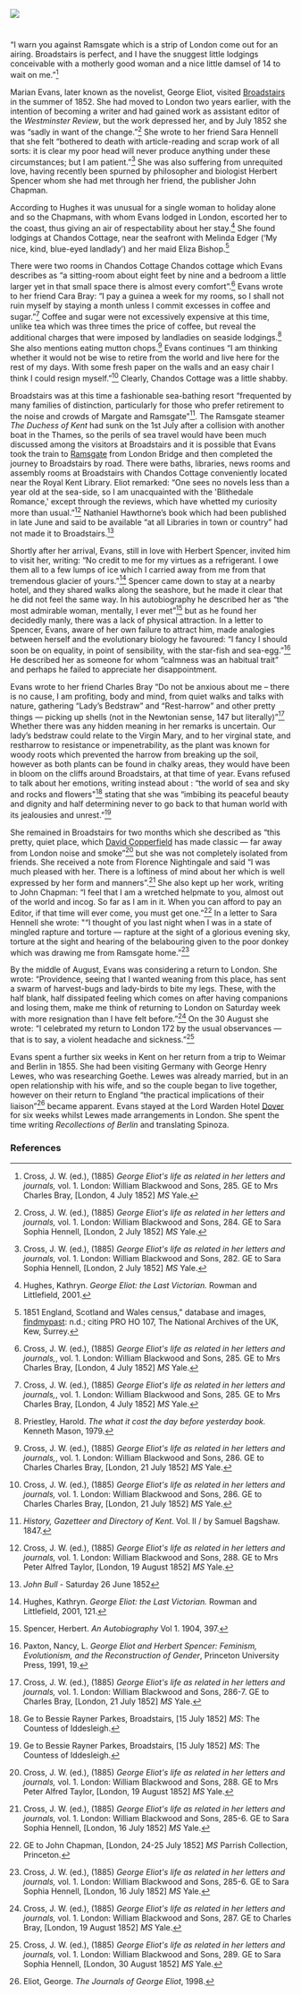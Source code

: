 <a href="https://juncture-digital.org"><img src="https://juncture-digital.org/images/ve-button.png"></a>

<param ve-config 
       title="Mary Ann/ Marian Evans 
              [pseud. George Eliot] (1819 –1880)"
       author="Michelle Crowther"
       banner="https://stor.artstor.org/stor/2251af4a-a56d-45f0-b9b1-361ba46aaf4d" 
       layout="vertical">
       
<param ve-entity eid="Q736439" title="Ramsgate">
<param ve-entity eid="Q922739" title="Broadstairs">
<param ve-entity eid="Q179224" title="Dover">

#

“I warn you against Ramsgate which is a strip of London come out for an airing. Broadstairs is perfect, and I have the snuggest little lodgings conceivable with a motherly good woman and a nice little damsel of 14 to wait on me.”[^ref1]
<param ve-image url="https://stor.artstor.org/stor/7cdfdb0a-69ae-4fd6-a2e4-1a9cd5dfe1d3" label="Broadstairs">

Marian Evans, later known as the novelist, George Eliot, visited [Broadstairs](/dickens/broadstairs-19th-century) in the summer of 1852. She had moved to London two years earlier, with the intention of becoming a writer and had gained work as assistant editor of the _Westminster Review_, but the work depressed her, and by July 1852 she was “sadly in want of the change.”[^ref2] She wrote to her friend Sara Hennell that she felt “bothered to death with article-reading and scrap work of all sorts: it is clear my poor head will never produce anything under these circumstances; but I am patient.”[^ref3] She was also suffering from unrequited love, having recently been spurned by philosopher and biologist Herbert Spencer whom she had met through her friend, the publisher John Chapman.
<param ve-image url="https://upload.wikimedia.org/wikipedia/commons/1/1b/George_Eliot_%281865%29_by_Frederick_William_Burton.jpg" label="George Eliot, 1865" attribution="Frederic William Burton, Public domain, via Wikimedia Commons">

According to Hughes it was unusual for a single woman to holiday alone and so the Chapmans, with whom Evans lodged in London, escorted her to the coast, thus giving an air of respectability about her stay.[^ref4] She found lodgings at Chandos Cottage, near the seafront with <span data-mouseover-image-zoomto="327,743,1764,1293">Melinda Edger</span> (‘My nice, kind, blue-eyed landlady’) and her maid Eliza Bishop.[^ref5]
<param ve-image url="https://stor.artstor.org/stor/f918a212-aeef-4252-8a4a-6b076588f70d" label="Broadstairs Rate Book, 1843" attribution="By kind permission of Broadstairs Dickens Museum">

There were two rooms in <span data-mouseover-image-zoomto="1669,1569,928,597">Chandos Cottage</span> Chandos cottage which Evans describes as “a sitting-room about eight feet by nine and a bedroom a little larger yet in that small space there is almost every comfort”.[^ref6] Evans wrote to her friend Cara Bray: “I pay a guinea a week for my rooms, so I shall not ruin myself by staying a month unless I commit excesses in coffee and sugar.”[^ref7] Coffee and sugar were not excessively expensive at this time, unlike tea which was three times the price of coffee, but reveal the additional charges that were imposed by landladies on seaside lodgings.[^ref8]   She also mentions eating mutton chops.[^ref9] Evans continues “I am thinking whether it would not be wise to retire from the world and live here for the rest of my days. With some fresh paper on the walls and an easy chair I think I could resign myself.”[^ref10] Clearly, Chandos Cottage was a little shabby.  
<param ve-image url="https://stor.artstor.org/stor/077213e1-ee34-4966-a7eb-64fb7cf89d8d" label="Map of Broadstairs, 1824 showing Chandos Place" attribution="by kind permission of Broadstairs Dickens Museum">

Broadstairs was at this time a fashionable sea-bathing resort “frequented by many families of distinction, particularly for those who prefer retirement to the noise and crowds of Margate and Ramsgate”[^ref11]. The Ramsgate steamer _The Duchess of Kent_ had sunk on the 1st July after a collision with another boat in the Thames, so the perils of sea travel would have been much discussed among the visitors at Broadstairs and it is possible that Evans took the train to [Ramsgate](/19c/19c-ramsgate) from London Bridge and then completed the journey to Broadstairs by road. There were baths, libraries, news rooms and assembly rooms at Broadstairs with Chandos Cottage conveniently located near the Royal Kent Library. Eliot remarked: “One sees no novels less than a year old at the sea-side, so I am unacquainted with the 'Blithedale Romance,' except through the reviews, which have whetted my curiosity more than usual.”[^ref12] Nathaniel Hawthorne’s book which had been published in late June and said to be available “at all Libraries in town or country” had not made it to Broadstairs.[^ref13]
<param ve-image url="https://stor.artstor.org/stor/c5128fb0-fda9-44dc-adda-4573ed973526" label="Broadstairs">

Shortly after her arrival, Evans, still in love with Herbert Spencer, invited him to visit her, writing: “No credit to me for my virtues as a refrigerant. I owe them all to a few lumps of ice which I carried away from me from that tremendous glacier of yours.”[^ref14]  Spencer came down to stay at a nearby hotel, and they shared walks along the seashore, but he made it clear that he did not feel the same way.  In his autobiography he described her as “the most admirable woman, mentally, I ever met”[^ref15]  but as he found her decidedly manly, there was a lack of physical attraction. In a letter to Spencer, Evans, aware of her own failure to attract him, made analogies between herself and the evolutionary biology he favoured: “I fancy I should soon be on equality, in point of sensibility, with the star-fish and sea-egg.”[^ref16]  He described her as someone for whom “calmness was an habitual trait” and perhaps he failed to appreciate her disappointment.  
<param ve-image url="https://upload.wikimedia.org/wikipedia/commons/d/dc/Spencer_Herbert_Age_38.jpg" label="Herbert Spencer aged 38 in 1858" attribution="Herbert Spencer, Public domain, via Wikimedia Commons">

Evans wrote to her friend Charles Bray “Do not be anxious about me – there is no cause, I am profiting, body and mind, from quiet walks and talks with nature, gathering “Lady’s Bedstraw” and “Rest-harrow” and other pretty things — picking up shells (not in the Newtonian sense, 147 but literally)”[^ref17]  Whether there was any hidden meaning in her remarks is uncertain. Our lady’s bedstraw could relate to the Virgin Mary, and to her virginal state, and restharrow to resistance or impenetrability, as the plant was known for woody roots which prevented the harrow from breaking up the soil, however as both plants can be found in chalky areas, they would have been in bloom on the cliffs around Broadstairs, at that time of year. Evans refused to talk about her emotions, writing instead about : “the world of sea and sky and rocks and flowers"[^ref18] stating that she was “imbibing its peaceful beauty and dignity and half determining never to go back to that human world with its jealousies and unrest.”[^ref19]
<param ve-image url="https://upload.wikimedia.org/wikipedia/commons/c/c8/20151013Galium_verum.jpg" label="Lady's Bedstraw" attribution="AnRo0002, CC0, via Wikimedia Commons">

She remained in Broadstairs for two months which she described as “this pretty, quiet place, which [David Copperfield](/dickens/david-copperfield-nuckells-place) has made classic — far away from London noise and smoke”[^ref20] but she was not completely isolated from friends. She received a note from Florence Nightingale and said “I was much pleased with her. There is a loftiness of mind about her which is well expressed by her form and manners”.[^ref21] She also kept up her work, writing to John Chapman: “I feel that I am a wretched helpmate to you, almost out of the world and incog. So far as I am in it.  When you can afford to pay an Editor, if that time will ever come, you must get one.”[^ref22] In a letter to Sara Hennell she wrote: "“I thought of you last night when I was in a state of mingled rapture and torture — rapture at the sight of a glorious evening sky, torture at the sight and hearing of the belabouring given to the poor donkey which was drawing me from Ramsgate home.”[^ref23]
<param ve-image url="https://upload.wikimedia.org/wikipedia/commons/d/d8/David_Copperfield_%281850%29_%2814593575778%29.jpg" label="David Copperfield, 1850" attribution="Internet Archive Book Images, No restrictions, via Wikimedia Commons">

By the middle of August, Evans was considering a return to London. She wrote: “Providence, seeing that I wanted weaning from this place, has sent a swarm of harvest-bugs and lady-birds to bite my legs. These, with the half blank, half dissipated feeling which comes on after having companions and losing them, make me think of returning to London on Saturday week with more resignation than I have felt before.”[^ref24]  On the 30 August she wrote: “I celebrated my return to London 172 by the usual observances — that is to say, a violent headache and sickness.”[^ref25]
<param ve-image url="https://upload.wikimedia.org/wikipedia/commons/2/28/2019-07-22_Coccinellidae_1.jpg" label="Ladybird" attribution="Bernard Ladenthin, via Wikimedia Commons" license="CC BY 4.0">

Evans spent a further six weeks in Kent on her return from a trip to Weimar and Berlin in 1855. She had been visiting Germany with George Henry Lewes, who was researching Goethe. Lewes was already married, but in an open relationship with his wife, and so the couple began to live together, however on their return to England “the practical implications of their liaison”[^ref26] became apparent. Evans stayed at the Lord Warden Hotel [Dover](/19c/19c-dover) for six weeks whilst Lewes made arrangements in London.  She spent the time writing _Recollections of Berlin_ and translating Spinoza. 
<param ve-image url="https://stor.artstor.org/stor/1f7f1801-76e2-4b52-8fa1-996e0d735573" label="Snargate Street, Dover, 1830">

### References

[^ref1]: Cross, J. W. (ed.), (1885) _George Eliot's life as related in her letters and journals,_ vol. 1. London: William Blackwood and Sons, 285.  GE to Mrs Charles Bray, [London, 4 July 1852] _MS_ Yale. 
[^ref2]: Cross, J. W. (ed.), (1885) _George Eliot's life as related in her letters and journals,_ vol. 1. London: William Blackwood and Sons, 284.  GE to Sara Sophia Hennell, [London, 2 July 1852] _MS_ Yale.
[^ref3]: Cross, J. W. (ed.), (1885) _George Eliot's life as related in her letters and journals,_ vol. 1. London: William Blackwood and Sons, 282.  GE to Sara Sophia Hennell, [London, 2 July 1852] _MS_ Yale.
[^ref4]: Hughes, Kathryn. _George Eliot: the Last Victorian._ Rowman and Littlefield, 2001. 
[^ref5]: 1851 England, Scotland and Wales census," database and images, [findmypast](http://www.findmypast.com): n.d.; citing PRO HO 107, The National Archives of the UK, Kew, Surrey.
[^ref6]: Cross, J. W. (ed.), (1885) _George Eliot's life as related in her letters and journals,_, vol. 1. London: William Blackwood and Sons, 285.  GE to Mrs Charles Bray, [London, 4 July 1852] _MS_ Yale. 
[^ref7]: Cross, J. W. (ed.), (1885) _George Eliot's life as related in her letters and journals,_, vol. 1. London: William Blackwood and Sons, 285.  GE to Mrs Charles Bray, [London, 4 July 1852] _MS_ Yale. 
[^ref8]: Priestley, Harold. _The what it cost the day before yesterday book._ Kenneth Mason, 1979.
[^ref9]:  Cross, J. W. (ed.), (1885) _George Eliot's life as related in her letters and journals,_, vol. 1. London: William Blackwood and Sons, 286.  GE to Charles Charles Bray, [London, 21 July 1852] _MS_ Yale. 
[^ref10]: Cross, J. W. (ed.), (1885) _George Eliot's life as related in her letters and journals,_ vol. 1. London: William Blackwood and Sons, 286.  GE to Charles Charles Bray, [London, 21 July 1852] _MS_ Yale. 
[^ref11]: _History, Gazetteer and Directory of Kent_. Vol. II / by Samuel Bagshaw. 1847.
[^ref12]: Cross, J. W. (ed.), (1885) _George Eliot's life as related in her letters and journals,_ vol. 1. London: William Blackwood and Sons, 288.  GE to Mrs Peter Alfred Taylor, [London, 19 August 1852] _MS_ Yale. 
[^ref13]: _John Bull_ - Saturday 26 June 1852
[^ref14]: Hughes, Kathryn. _George Eliot: the Last Victorian._ Rowman and Littlefield, 2001, 121.
[^ref15]: Spencer, Herbert. _An Autobiography_ Vol 1. 1904, 397.
[^ref16]: Paxton, Nancy, L. _George Eliot and Herbert Spencer: Feminism, Evolutionism, and the Reconstruction of Gender_, Princeton University Press, 1991, 19.
[^ref17]: Cross, J. W. (ed.), (1885) _George Eliot's life as related in her letters and journals,_ vol. 1. London: William Blackwood and Sons, 286-7.  GE to Charles Bray, [London, 21 July 1852] _MS_ Yale. 
[^ref18]: Ge to Bessie Rayner Parkes, Broadstairs, [15 July 1852] _MS_: The Countess of Iddesleigh.
[^ref19]: Ge to Bessie Rayner Parkes, Broadstairs, [15 July 1852] _MS_: The Countess of Iddesleigh.
[^ref20]: Cross, J. W. (ed.), (1885) _George Eliot's life as related in her letters and journals,_ vol. 1. London: William Blackwood and Sons, 288.  GE to Mrs Peter Alfred Taylor, [London, 19 August 1852] _MS_ Yale. 
[^ref21]: Cross, J. W. (ed.), (1885) _George Eliot's life as related in her letters and journals,_ vol. 1. London: William Blackwood and Sons, 285-6.  GE to Sara Sophia Hennell, [London, 16 July 1852] _MS_ Yale.
[^ref22]: GE to John Chapman, [London, 24-25 July 1852] _MS_ Parrish Collection, Princeton.
[^ref23]: Cross, J. W. (ed.), (1885) _George Eliot's life as related in her letters and journals,_ vol. 1. London: William Blackwood and Sons, 285-6.  GE to Sara Sophia Hennell, [London, 16 July 1852] _MS_ Yale.
[^ref24]: Cross, J. W. (ed.), (1885) _George Eliot's life as related in her letters and journals,_ vol. 1. London: William Blackwood and Sons, 287.  GE to Charles Bray, [London, 19 August 1852] _MS_ Yale.
[^ref25]: Cross, J. W. (ed.), (1885) _George Eliot's life as related in her letters and journals,_ vol. 1. London: William Blackwood and Sons, 289.  GE to Sara Sophia Hennell, [London, 30 August 1852] _MS_ Yale.
[^ref26]: Eliot, George. _The Journals of George Eliot_, 1998.


